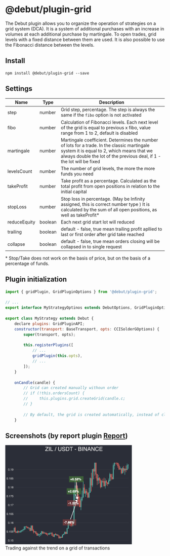# @debut/plugin-grid
The Debut plugin allows you to organize the operation of strategies on a grid system (DCA). It is a system of additional purchases with an increase in volumes at each additional purchase by martingale. To open trades, grid levels with a fixed distance between them are used. It is also possible to use the Fibonacci distance between the levels.

## Install

```
npm install @debut/plugin-grid --save
```

## Settings

| Name | Type | Description |
| ----------- | ---------- | ------------ |
| step | number | Grid step, percentage. The step is always the same if the `fibo` option is not activated |
| fibo | number | Calculation of Fibonacci levels. Each next level of the grid is equal to previous x fibo, value range from 1 to 2, default is disabled |
| martingale | number | Martingale coefficient. Determines the number of lots for a trade. In the classic martingale system it is equal to 2, which means that we always double the lot of the previous deal, if 1 - the lot will be fixed |
| levelsCount | number | The number of grid levels, the more the more funds you need |
| takeProfit | number | Take profit as a percentage. Calculated as the total profit from open positions in relation to the initial capital |
| stopLoss | number | Stop loss in percentage. (May be Infinity assigned, this is correct number type ) It is calculated by the sum of all open positions, as well as takeProfit* |
| reduceEquity | boolean | Each next grid start lot will reduced |
| trailing | boolean | default - false, true mean trailing profit apllied to last or first order after grid take reached  |
| collapse | boolean | default - false, true mean orders closing will be collapsed in to single request  |

\* Stop/Take does not work on the basis of price, but on the basis of a percentage of funds.

## Plugin initialization
```javascript
import { gridPlugin, GridPluginOptions } from '@debut/plugin-grid';

// ...
export interface MyStrategyOptinos extends DebutOptions, GridPluginOptions;

export class MyStrategy extends Debut {
    declare plugins: GridPluginAPI;
    constructor(transport: BaseTransport, opts: CCISolderGOptions) {
        super(transport, opts);

        this.registerPlugins([
            // ...
            gridPlugin(this.opts),
            // ...
        ]);
    }

    onCandle(candle) {
        // Grid can created manually withoun order
        // if (!this.ordersCount) {
        //     this.plugins.grid.createGrid(candle.c;
        // }

        // By default, the grid is created automatically, instead of closing the first order at a loss
    }
```

## Screenshots (by report plugin [Report](../report/))

<p>
<img alt="Grid Strategy price trap" src="img/screen2.png" width="400"></br>
Trading against the trend on a grid of transactions
</p>
